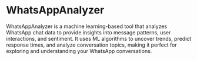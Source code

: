 # WhatsAppAnalyzer
WhatsAppAnalyzer is a machine learning-based tool that analyzes WhatsApp chat data to provide insights into message patterns, user interactions, and sentiment. It uses ML algorithms to uncover trends, predict response times, and analyze conversation topics, making it perfect for exploring and understanding your WhatsApp conversations.
